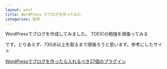 ```yaml
---
layout: post
title: WordPress でブログを作ってみた
categories: 徒然
---
```


WordPressでブログを作成してみました。
TOEICの勉強を頑張ってみる

です。とりあえず、730点以上を取るまで頑張ろうと思います。参考にしたサイト

<a href="http://www.authority-site.com/2010/04/wordpress/27-wordpress-plugin.html" target="_blank">WordPressでブログを作ったら入れるべき27個のプラグイン</a>

